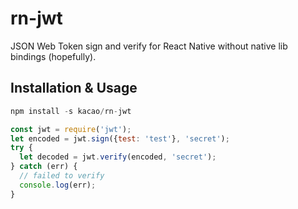 # rn-jwt
JSON Web Token sign and verify for React Native without native lib bindings (hopefully).

Installation & Usage
------
```javascript
npm install -s kacao/rn-jwt
```
```javascript
const jwt = require('jwt');
let encoded = jwt.sign({test: 'test'}, 'secret');
try {
  let decoded = jwt.verify(encoded, 'secret');
} catch (err) {
  // failed to verify
  console.log(err);
}
```

